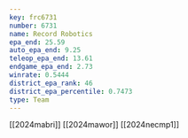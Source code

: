 ```yaml
---
key: frc6731
number: 6731
name: Record Robotics
epa_end: 25.59
auto_epa_end: 9.25
teleop_epa_end: 13.61
endgame_epa_end: 2.73
winrate: 0.5444
district_epa_rank: 46
district_epa_percentile: 0.7473
type: Team
---
```

[[2024mabri]]
[[2024mawor]]
[[2024necmp1]]
